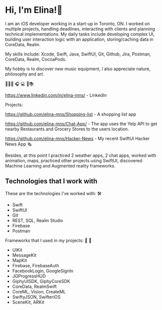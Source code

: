 # Hi, I'm Elina!👋

I am an iOS developer working in a start-up in Toronto, ON. I worked on multiple projects, handling deadlines, interacting with clients and planning technical implementations. My daily tasks include developing complex UI, building user interaction logic with an application, storing/caching data in CoreData, Realm. 

My skills include: Xcode, Swift, Java, SwiftUI, Git, Github, Jira, Postman, CoreData, Realm, CocoaPods.

My hobby is to discover new music equipment, I also appreciate nature, philosophy and art. 

🥸🖐🏻 🎧 💻 📖📚  

<a href="https://www.linkedin.com/in/elina-mns/" target="_blank">https://www.linkedin.com/in/elina-mns/</a> - LinkedIn

Projects: 

<a href="https://github.com/elina-mns/Shopping-list" target="_blank">https://github.com/elina-mns/Shopping-list</a> - A shopping list app

<a href="https://github.com/elina-mns/Businesses-Nearby" target="_blank">https://github.com/elina-mns/Chat-App/</a> - The app uses the Yelp API to get nearby Restaurants and Grocery Stores to the users location.

<a href="https://github.com/elina-mns/Hacker-News" target="_blank">https://github.com/elina-mns/Hacker-News</a>  - My recent SwiftUI Hacker News App 🗞 

Besides, at this point I practiced 2 weather apps, 2 chat apps, worked with animation, maps, practiced other projects using SwiftUI, discovered Machine Learning and Augmented reality frameworks. 

## Technologies that I work with

These are the technologies I've worked with: 🛠
* Swift
* SwiftUI 
* Git
* REST, SQL, Realm Studio
* Firebase
* Postman 

Frameworks that I used in my projects: 📲 🔑

* UIKit
* MessageKit
* MapKit
* Firebase, FirebaseAuth
* FacebookLogin, GoogleSignIn 
* JGProgressHUD
* GiphyUISDK, GiphyCoreSDK
* CoreData, RealmSwift
* CoreML, Vision, CreateML 
* SwiftyJSON, SwifteriOS
* SceneKit, ARKit

